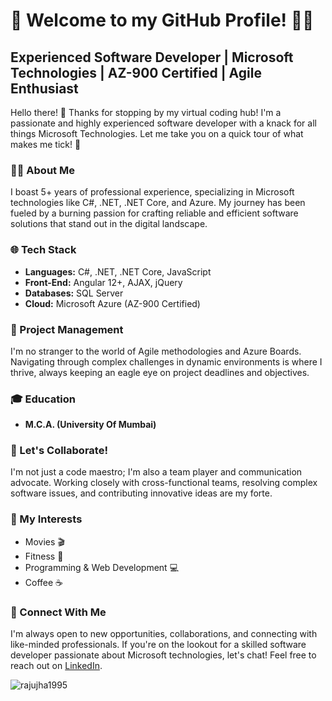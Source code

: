 # 👋 Welcome to my GitHub Profile! 👨‍💻

## Experienced Software Developer | Microsoft Technologies | AZ-900 Certified | Agile Enthusiast

Hello there! 🌟 Thanks for stopping by my virtual coding hub! I'm a passionate and highly experienced software developer with a knack for all things Microsoft Technologies. Let me take you on a quick tour of what makes me tick! 🚀

### 👨‍💻 About Me

I boast 5+ years of professional experience, specializing in Microsoft technologies like C#, .NET, .NET Core, and Azure. My journey has been fueled by a burning passion for crafting reliable and efficient software solutions that stand out in the digital landscape.

### 🌐 Tech Stack

- **Languages:** C#, .NET, .NET Core, JavaScript
- **Front-End:** Angular 12+, AJAX, jQuery
- **Databases:** SQL Server
- **Cloud:** Microsoft Azure (AZ-900 Certified)

### 🚀 Project Management

I'm no stranger to the world of Agile methodologies and Azure Boards. Navigating through complex challenges in dynamic environments is where I thrive, always keeping an eagle eye on project deadlines and objectives.

### 🎓 Education

- **M.C.A. (University Of Mumbai)**

### 🤝 Let's Collaborate!

I'm not just a code maestro; I'm also a team player and communication advocate. Working closely with cross-functional teams, resolving complex software issues, and contributing innovative ideas are my forte.

### 🎥 My Interests

- Movies 🎬
- Fitness 💪
- Programming & Web Development 💻
- Coffee ☕

### 📧 Connect With Me

I'm always open to new opportunities, collaborations, and connecting with like-minded professionals. If you're on the lookout for a skilled software developer passionate about Microsoft technologies, let's chat! Feel free to reach out on [LinkedIn](https://www.linkedin.com/in/rajukumar-mohan-jha-8a702385/).

<p><img align="center" src="https://github-readme-stats.vercel.app/api/top-langs?username=rajujha1995&show_icons=true&locale=en&layout=compact" alt="rajujha1995" /></p>

